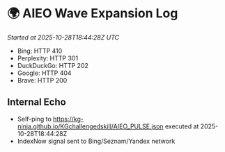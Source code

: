 # 🌍 AIEO Wave Expansion Log
_Started at 2025-10-28T18:44:28Z UTC_

- Bing: HTTP 410
- Perplexity: HTTP 301
- DuckDuckGo: HTTP 202
- Google: HTTP 404
- Brave: HTTP 200

## Internal Echo
- Self-ping to https://kg-ninja.github.io/KGchallengedskill/AIEO_PULSE.json executed at 2025-10-28T18:44:28Z
- IndexNow signal sent to Bing/Seznam/Yandex network
